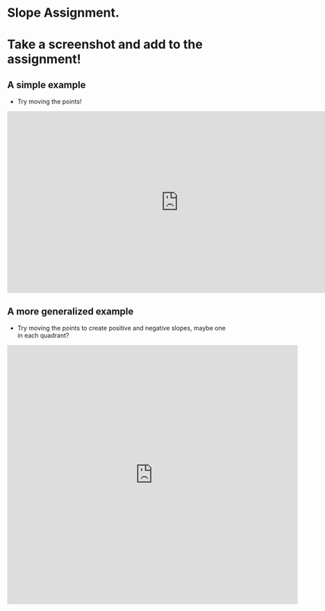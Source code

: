 # Slope Assignment.
# Take a screenshot and add to the assignment!

## A simple example
* Try moving the points!
<iframe scrolling="no" title="Slope: Intuitive Introduction" src="https://www.geogebra.org/material/iframe/id/byuUdXRz/width/788/height/419/border/888888/sfsb/true/smb/false/stb/false/stbh/false/ai/false/asb/false/sri/true/rc/false/ld/true/sdz/true/ctl/false" width="788px" height="419px" style="border:0px;"> </iframe>

## A more generalized example
* Try moving the points to create positive and negative slopes, maybe one in each quadrant?
<iframe scrolling="no" title="Rise & Run (Revamped)" src="https://www.geogebra.org/material/iframe/id/cFqq7yvz/width/669/height/597/border/888888/sfsb/true/smb/false/stb/false/stbh/false/ai/false/asb/false/sri/true/rc/false/ld/true/sdz/true/ctl/false" width="669px" height="597px" style="border:0px;"> </iframe>